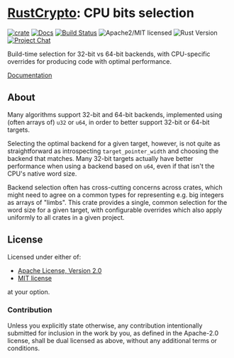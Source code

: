 # [RustCrypto]: CPU bits selection

[![crate][crate-image]][crate-link]
[![Docs][docs-image]][docs-link]
[![Build Status][build-image]][build-link]
![Apache2/MIT licensed][license-image]
![Rust Version][rustc-image]
[![Project Chat][chat-image]][chat-link]

Build-time selection for 32-bit vs 64-bit backends, with CPU-specific overrides
for producing code with optimal performance.

[Documentation][docs-link]

## About

Many algorithms support 32-bit and 64-bit backends, implemented using
(often arrays of) `u32` or `u64`, in order to better support 32-bit or 64-bit
targets.

Selecting the optimal backend for a given target, however, is not quite as
straightforward as introspecting `target_pointer_width` and choosing the
backend that matches. Many 32-bit targets actually have better performance when
using a backend based on `u64`, even if that isn't the CPU's native word size.

Backend selection often has cross-cutting concerns across crates, which might
need to agree on a common types for representing e.g. big integers as arrays
of "limbs". This crate provides a single, common selection for the word size
for a given target, with configurable overrides which also apply uniformly to
all crates in a given project.

## License

Licensed under either of:

 * [Apache License, Version 2.0](http://www.apache.org/licenses/LICENSE-2.0)
 * [MIT license](http://opensource.org/licenses/MIT)

at your option.

### Contribution

Unless you explicitly state otherwise, any contribution intentionally submitted
for inclusion in the work by you, as defined in the Apache-2.0 license, shall be
dual licensed as above, without any additional terms or conditions.

[//]: # (badges)

[crate-image]: https://img.shields.io/crates/v/cpubits.svg
[crate-link]: https://crates.io/crates/cpubits
[docs-image]: https://docs.rs/cpubits/badge.svg
[docs-link]: https://docs.rs/cpubits/
[build-image]: https://github.com/RustCrypto/utils/actions/workflows/cpubits.yml/badge.svg
[build-link]: https://github.com/RustCrypto/utils/actions/workflows/cpubits.yml
[license-image]: https://img.shields.io/badge/license-Apache2.0/MIT-blue.svg
[rustc-image]: https://img.shields.io/badge/rustc-1.56+-blue.svg
[chat-image]: https://img.shields.io/badge/zulip-join_chat-blue.svg
[chat-link]: https://rustcrypto.zulipchat.com/#narrow/stream/260052-utils

[//]: # (general links)

[RustCrypto]: https://github.com/rustcrypto
